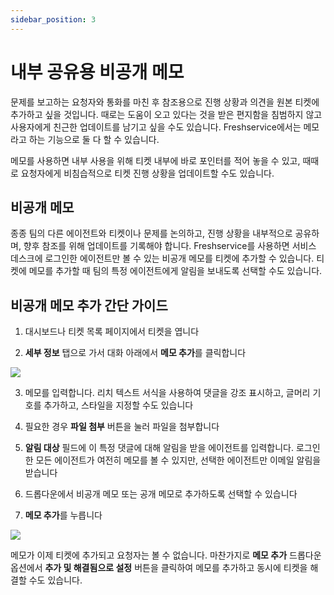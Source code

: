 ```yaml
---
sidebar_position: 3
---
```


# 내부 공유용 비공개 메모

문제를 보고하는 요청자와 통화를 마친 후 참조용으로 진행 상황과 의견을 원본 티켓에 추가하고 싶을 것입니다. 때로는 도움이 오고 있다는 것을 받은 편지함을 침범하지 않고 사용자에게 친근한 업데이트를 남기고 싶을 수도 있습니다. Freshservice에서는 메모라고 하는 기능으로 둘 다 할 수 있습니다.

메모를 사용하면 내부 사용을 위해 티켓 내부에 바로 포인터를 적어 놓을 수 있고, 때때로 요청자에게 비침습적으로 티켓 진행 상황을 업데이트할 수도 있습니다.

## 비공개 메모

종종 팀의 다른 에이전트와 티켓이나 문제를 논의하고, 진행 상황을 내부적으로 공유하며, 향후 참조를 위해 업데이트를 기록해야 합니다. Freshservice를 사용하면 서비스 데스크에 로그인한 에이전트만 볼 수 있는 비공개 메모를 티켓에 추가할 수 있습니다. 티켓에 메모를 추가할 때 팀의 특정 에이전트에게 알림을 보내도록 선택할 수도 있습니다.

## 비공개 메모 추가 간단 가이드

1. 대시보드나 티켓 목록 페이지에서 티켓을 엽니다

2. **세부 정보** 탭으로 가서 대화 아래에서 **메모 추가**를 클릭합니다

<img src="https://s3.amazonaws.com/cdn.freshdesk.com/data/helpdesk/attachments/production/50006668069/original/i50Yn3Xfq6NO3h3TzuDFCzNfpVouy3YSMw.png?1665992809"  />

3. 메모를 입력합니다. 리치 텍스트 서식을 사용하여 댓글을 강조 표시하고, 글머리 기호를 추가하고, 스타일을 지정할 수도 있습니다

4. 필요한 경우 **파일 첨부** 버튼을 눌러 파일을 첨부합니다

5. **알림 대상** 필드에 이 특정 댓글에 대해 알림을 받을 에이전트를 입력합니다. 로그인한 모든 에이전트가 여전히 메모를 볼 수 있지만, 선택한 에이전트만 이메일 알림을 받습니다

6. 드롭다운에서 비공개 메모 또는 공개 메모로 추가하도록 선택할 수 있습니다

7. **메모 추가**를 누릅니다

<img src="https://s3.amazonaws.com/cdn.freshdesk.com/data/helpdesk/attachments/production/50006668114/original/51VDxjupXZbM-kb6g3hg2uLIkctTH2Le7g.png?1665993095"  />

메모가 이제 티켓에 추가되고 요청자는 볼 수 없습니다. 마찬가지로 **메모 추가** 드롭다운 옵션에서 **추가 및 해결됨으로 설정** 버튼을 클릭하여 메모를 추가하고 동시에 티켓을 해결할 수도 있습니다.